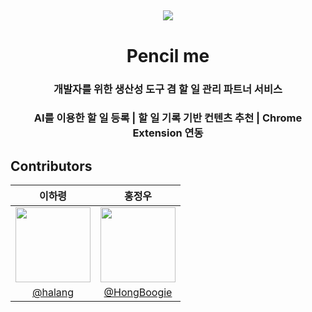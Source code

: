 ##

<div align="center">
    <img src="https://avatars.githubusercontent.com/u/150117859?s=200&v=4" />
    <h1>Pencil me</h1>
    <h3>개발자를 위한 생산성 도구 겸 할 일 관리 파트너 서비스</h3>
    <h3>AI를 이용한 할 일 등록 | 할 일 기록 기반 컨텐츠 추천 | Chrome Extension 연동</h3>
</div>

## Contributors
|이하령|홍정우|
|:-:|:-:|
|<a href="https://github.com/haryung-lee"><img src="https://avatars.githubusercontent.com/u/64428916?v=4" width=120></a>|<a href="https://github.com/HongBoogie"><img src="https://avatars.githubusercontent.com/u/79641160?v=4" width=120></a>|
|[@halang](https://github.com/haryung-lee)|[@HongBoogie](https://github.com/HongBoogie)|
